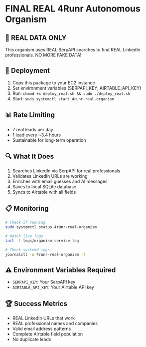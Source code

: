 # FINAL REAL 4Runr Autonomous Organism

## 🎯 REAL DATA ONLY
This organism uses REAL SerpAPI searches to find REAL LinkedIn professionals.
NO MORE FAKE DATA!

## 🚀 Deployment

1. Copy this package to your EC2 instance
2. Set environment variables (SERPAPI_KEY, AIRTABLE_API_KEY)
3. Run: `chmod +x deploy_real.sh && sudo ./deploy_real.sh`
4. Start: `sudo systemctl start 4runr-real-organism`

## 📊 Rate Limiting
- 7 real leads per day
- 1 lead every ~3.4 hours
- Sustainable for long-term operation

## 🔍 What It Does
1. Searches LinkedIn via SerpAPI for real professionals
2. Validates LinkedIn URLs are working
3. Enriches with email guesses and AI messages
4. Saves to local SQLite database
5. Syncs to Airtable with all fields

## 📋 Monitoring
```bash
# Check if running
sudo systemctl status 4runr-real-organism

# Watch live logs
tail -f logs/organism-service.log

# Check systemd logs
journalctl -u 4runr-real-organism -f
```

## ⚠️ Environment Variables Required
- `SERPAPI_KEY`: Your SerpAPI key
- `AIRTABLE_API_KEY`: Your Airtable API key

## 🏆 Success Metrics
- REAL LinkedIn URLs that work
- REAL professional names and companies
- Valid email address patterns
- Complete Airtable field population
- No duplicate leads
